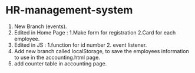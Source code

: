 # HR-management-system
1. New Branch (events).
2. Edited in Home Page : 1.Make form for registration  2.Card for each employee. 
3. Edited in JS : 1.function for id number  2. event listener. 
4. Add new branch called localStorage, to save the employees information to use in the accounting.html page.
5. add counter table in accounting page. 
